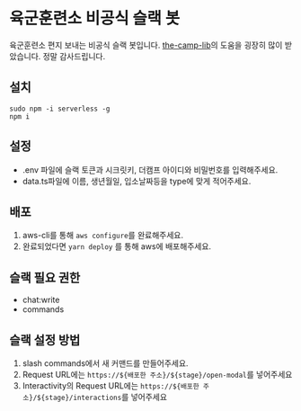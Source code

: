 # 육군훈련소 비공식 슬랙 봇
육군훈련소 편지 보내는 비공식 슬랙 봇입니다.
[the-camp-lib](https://github.com/parksb/the-camp-lib)의 도움을 굉장히 많이 받았습니다. 정말 감사드립니다.

## 설치
```
sudo npm -i serverless -g
npm i
```

## 설정
* .env 파일에 슬랙 토큰과 시크릿키, 더캠프 아이디와 비밀번호를 입력해주세요.
* data.ts파일에 이름, 생년월일, 입소날짜등을 type에 맞게 적어주세요.

## 배포
1. aws-cli를 통해 `aws configure`를 완료해주세요.
2. 완료되었다면 `yarn deploy` 를 통해 aws에 배포해주세요.

## 슬랙 필요 권한
* chat:write
* commands

## 슬랙 설정 방법
1. slash commands에서 새 커맨드를 만들어주세요.
2. Request URL에는 `https://${배포한 주소}/${stage}/open-modal`를 넣어주세요
3. Interactivity의 Request URL에는 `https://${배포한 주소}/${stage}/interactions`를 넣어주세요

